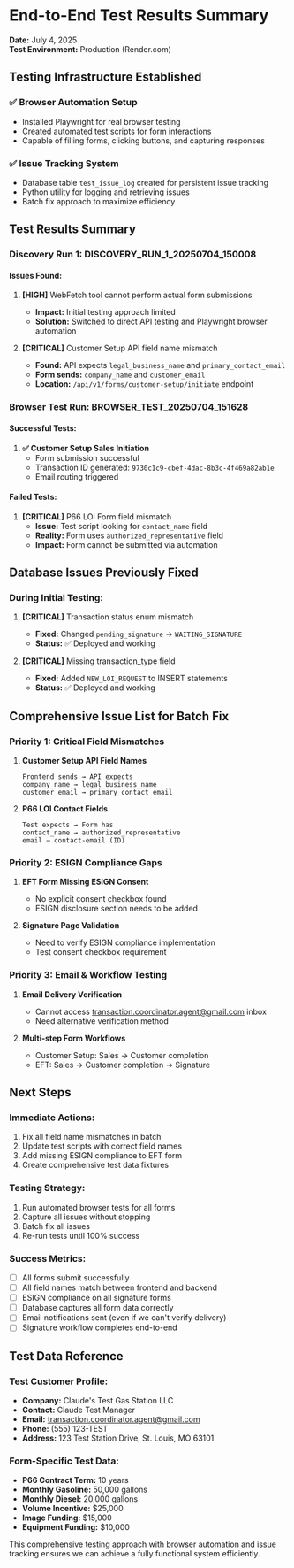 # End-to-End Test Results Summary
**Date:** July 4, 2025  
**Test Environment:** Production (Render.com)

## Testing Infrastructure Established

### ✅ Browser Automation Setup
- Installed Playwright for real browser testing
- Created automated test scripts for form interactions
- Capable of filling forms, clicking buttons, and capturing responses

### ✅ Issue Tracking System
- Database table `test_issue_log` created for persistent issue tracking
- Python utility for logging and retrieving issues
- Batch fix approach to maximize efficiency

## Test Results Summary

### Discovery Run 1: DISCOVERY_RUN_1_20250704_150008

#### Issues Found:
1. **[HIGH]** WebFetch tool cannot perform actual form submissions
   - **Impact:** Initial testing approach limited
   - **Solution:** Switched to direct API testing and Playwright browser automation

2. **[CRITICAL]** Customer Setup API field name mismatch
   - **Found:** API expects `legal_business_name` and `primary_contact_email`
   - **Form sends:** `company_name` and `customer_email`
   - **Location:** `/api/v1/forms/customer-setup/initiate` endpoint

### Browser Test Run: BROWSER_TEST_20250704_151628

#### Successful Tests:
1. **✅ Customer Setup Sales Initiation**
   - Form submission successful
   - Transaction ID generated: `9730c1c9-cbef-4dac-8b3c-4f469a82ab1e`
   - Email routing triggered

#### Failed Tests:
1. **[CRITICAL]** P66 LOI Form field mismatch
   - **Issue:** Test script looking for `contact_name` field
   - **Reality:** Form uses `authorized_representative` field
   - **Impact:** Form cannot be submitted via automation

## Database Issues Previously Fixed

### During Initial Testing:
1. **[CRITICAL]** Transaction status enum mismatch
   - **Fixed:** Changed `pending_signature` → `WAITING_SIGNATURE`
   - **Status:** ✅ Deployed and working

2. **[CRITICAL]** Missing transaction_type field
   - **Fixed:** Added `NEW_LOI_REQUEST` to INSERT statements
   - **Status:** ✅ Deployed and working

## Comprehensive Issue List for Batch Fix

### Priority 1: Critical Field Mismatches
1. **Customer Setup API Field Names**
   ```
   Frontend sends → API expects
   company_name → legal_business_name
   customer_email → primary_contact_email
   ```

2. **P66 LOI Contact Fields**
   ```
   Test expects → Form has
   contact_name → authorized_representative
   email → contact-email (ID)
   ```

### Priority 2: ESIGN Compliance Gaps
1. **EFT Form Missing ESIGN Consent**
   - No explicit consent checkbox found
   - ESIGN disclosure section needs to be added

2. **Signature Page Validation**
   - Need to verify ESIGN compliance implementation
   - Test consent checkbox requirement

### Priority 3: Email & Workflow Testing
1. **Email Delivery Verification**
   - Cannot access transaction.coordinator.agent@gmail.com inbox
   - Need alternative verification method

2. **Multi-step Form Workflows**
   - Customer Setup: Sales → Customer completion
   - EFT: Sales → Customer completion → Signature

## Next Steps

### Immediate Actions:
1. Fix all field name mismatches in batch
2. Update test scripts with correct field names
3. Add missing ESIGN compliance to EFT form
4. Create comprehensive test data fixtures

### Testing Strategy:
1. Run automated browser tests for all forms
2. Capture all issues without stopping
3. Batch fix all issues
4. Re-run tests until 100% success

### Success Metrics:
- [ ] All forms submit successfully
- [ ] All field names match between frontend and backend
- [ ] ESIGN compliance on all signature forms
- [ ] Database captures all form data correctly
- [ ] Email notifications sent (even if we can't verify delivery)
- [ ] Signature workflow completes end-to-end

## Test Data Reference

### Test Customer Profile:
- **Company:** Claude's Test Gas Station LLC
- **Contact:** Claude Test Manager
- **Email:** transaction.coordinator.agent@gmail.com
- **Phone:** (555) 123-TEST
- **Address:** 123 Test Station Drive, St. Louis, MO 63101

### Form-Specific Test Data:
- **P66 Contract Term:** 10 years
- **Monthly Gasoline:** 50,000 gallons
- **Monthly Diesel:** 20,000 gallons
- **Volume Incentive:** $25,000
- **Image Funding:** $15,000
- **Equipment Funding:** $10,000

This comprehensive testing approach with browser automation and issue tracking ensures we can achieve a fully functional system efficiently.